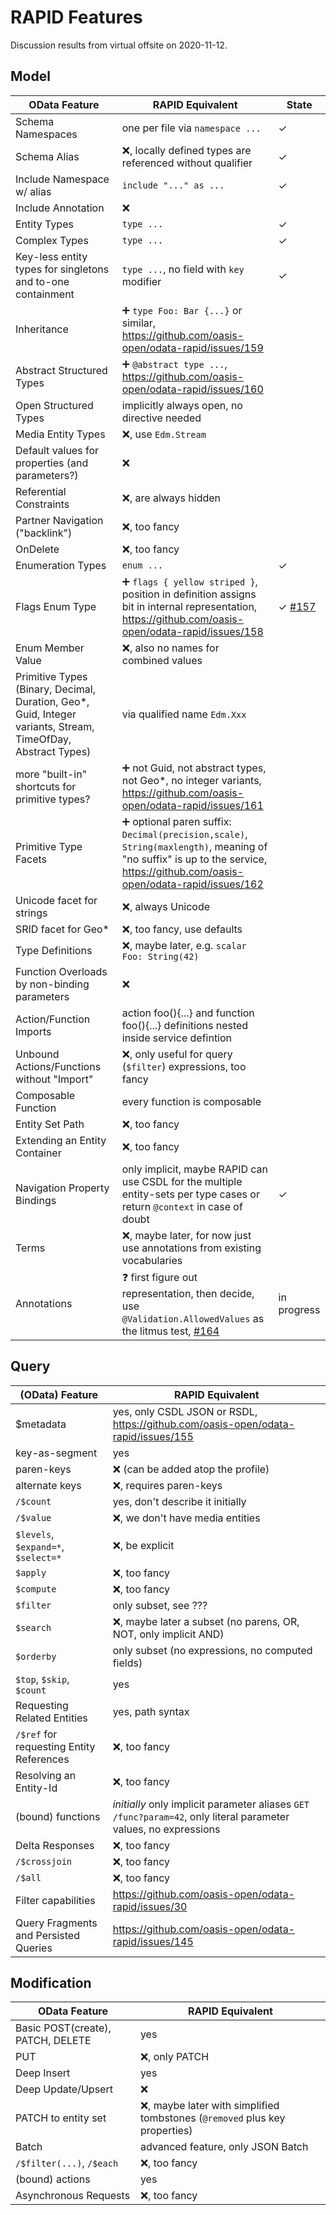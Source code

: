 # RAPID Features

Discussion results from virtual offsite on 2020-11-12.

## Model

| OData Feature                                                                                                 | RAPID Equivalent                                                                                                                                                                            | State                                                              |
| ------------------------------------------------------------------------------------------------------------- | ------------------------------------------------------------------------------------------------------------------------------------------------------------------------------------------- | ------------------------------------------------------------------ |
| Schema Namespaces                                                                                             | one per file via `namespace ...`                                                                                                                                                            | &check;                                                            |
| Schema Alias                                                                                                  | :x:, locally defined types are referenced without qualifier                                                                                                                                 | &check;                                                            |
| Include Namespace w/ alias                                                                                    | `include "..." as ...`                                                                                                                                                                      | &check;                                                            |
| Include Annotation                                                                                            | :x:                                                                                                                                                                                         |                                                                    |
| Entity Types                                                                                                  | `type ...`                                                                                                                                                                                  | &check;                                                            |
| Complex Types                                                                                                 | `type ...`                                                                                                                                                                                  | &check;                                                            |
| Key-less entity types for singletons and to-one containment                                                   | `type ...`, no field with `key` modifier                                                                                                                                                    | &check;                                                            |
| Inheritance                                                                                                   | :heavy_plus_sign: `type Foo: Bar {...}` or similar, https://github.com/oasis-open/odata-rapid/issues/159                                                                                    |
| Abstract Structured Types                                                                                     | :heavy_plus_sign: `@abstract type ...`, https://github.com/oasis-open/odata-rapid/issues/160                                                                                                |
| Open Structured Types                                                                                         | implicitly always open, no directive needed                                                                                                                                                 |
| Media Entity Types                                                                                            | :x:, use `Edm.Stream`                                                                                                                                                                       |
| Default values for properties (and parameters?)                                                               | :x:                                                                                                                                                                                         |
| Referential Constraints                                                                                       | :x:, are always hidden                                                                                                                                                                      |
| Partner Navigation ("backlink")                                                                               | :x:, too fancy                                                                                                                                                                              |
| OnDelete                                                                                                      | :x:, too fancy                                                                                                                                                                              |
| Enumeration Types                                                                                             | `enum ...`                                                                                                                                                                                  | &check;                                                            |
| Flags Enum Type                                                                                               | :heavy_plus_sign: `flags { yellow striped }`, position in definition assigns bit in internal representation, https://github.com/oasis-open/odata-rapid/issues/158                           | &check; [#157](https://github.com/oasis-open/odata-rapid/pull/157) |
| Enum Member Value                                                                                             | :x:, also no names for combined values                                                                                                                                                      |
| Primitive Types (Binary, Decimal, Duration, Geo\*, Guid, Integer variants, Stream, TimeOfDay, Abstract Types) | via qualified name `Edm.Xxx`                                                                                                                                                                |
| more "built-in" shortcuts for primitive types?                                                                | :heavy_plus_sign: not Guid, not abstract types, not Geo\*, no integer variants, https://github.com/oasis-open/odata-rapid/issues/161                                                        |
| Primitive Type Facets                                                                                         | :heavy_plus_sign: optional paren suffix: `Decimal(precision,scale)`, `String(maxlength)`, meaning of "no suffix" is up to the service, https://github.com/oasis-open/odata-rapid/issues/162 |
| Unicode facet for strings                                                                                     | :x:, always Unicode                                                                                                                                                                         |
| SRID facet for Geo\*                                                                                          | :x:, too fancy, use defaults                                                                                                                                                                |
| Type Definitions                                                                                              | :x:, maybe later, e.g. `scalar Foo: String(42)`                                                                                                                                             |
| Function Overloads by non-binding parameters                                                                  | :x:                                                                                                                                                                                         |
| Action/Function Imports                                                                                       | action foo(){...} and function foo(){...} definitions nested inside service defintion                                                                                                      |
| Unbound Actions/Functions without "Import"                                                                    | :x:, only useful for query (`$filter`) expressions, too fancy                                                                                                                               |
| Composable Function                                                                                           | every function is composable                                                                                                                                                                |
| Entity Set Path                                                                                               | :x:, too fancy                                                                                                                                                                              |
| Extending an Entity Container                                                                                 | :x:, too fancy                                                                                                                                                                              |
| Navigation Property Bindings                                                                                  | only implicit, maybe RAPID can use CSDL for the multiple entity-sets per type cases or return `@context` in case of doubt                                                                   | &check;                                                            |
| Terms                                                                                                         | :x:, maybe later, for now just use annotations from existing vocabularies                                                                                                                   |
| Annotations                                                                                                   | :question: first figure out representation, then decide, use `@Validation.AllowedValues` as the litmus test, [#164](https://github.com/oasis-open/odata-rapid/issues/164)                   | in progress                                                        |

## Query

| (OData) Feature                          | RAPID Equivalent                                                                                                |
| ---------------------------------------- | --------------------------------------------------------------------------------------------------------------- |
| \$metadata                               | yes, only CSDL JSON or RSDL, https://github.com/oasis-open/odata-rapid/issues/155                               |
| key-as-segment                           | yes                                                                                                             |
| paren-keys                               | :x: (can be added atop the profile)                                                                             |
| alternate keys                           | :x:, requires paren-keys                                                                                        |
| `/$count`                                | yes, don't describe it initially                                                                                |
| `/$value`                                | :x:, we don't have media entities                                                                               |
| `$levels`, `$expand=*`, `$select=*`      | :x:, be explicit                                                                                                |
| `$apply`                                 | :x:, too fancy                                                                                                  |
| `$compute`                               | :x:, too fancy                                                                                                  |
| `$filter`                                | only subset, see ???                                                                                            |
| `$search`                                | :x:, maybe later a subset (no parens, OR, NOT, only implicit AND)                                               |
| `$orderby`                               | only subset (no expressions, no computed fields)                                                                |
| `$top`, `$skip`, `$count`                | yes                                                                                                             |
| Requesting Related Entities              | yes, path syntax                                                                                                |
| `/$ref` for requesting Entity References | :x:, too fancy                                                                                                  |
| Resolving an Entity-Id                   | :x:, too fancy                                                                                                  |
| (bound) functions                        | _initially_ only implicit parameter aliases `GET /func?param=42`, only literal parameter values, no expressions |
| Delta Responses                          | :x:, too fancy                                                                                                  |
| `/$crossjoin`                            | :x:, too fancy                                                                                                  |
| `/$all`                                  | :x:, too fancy                                                                                                  |
| Filter capabilities                      | https://github.com/oasis-open/odata-rapid/issues/30                                                             |
| Query Fragments and Persisted Queries    | https://github.com/oasis-open/odata-rapid/issues/145                                                            |

## Modification

| OData Feature                     | RAPID Equivalent                                                             |
| --------------------------------- | ---------------------------------------------------------------------------- |
| Basic POST(create), PATCH, DELETE | yes                                                                          |
| PUT                               | :x:, only PATCH                                                              |
| Deep Insert                       | yes                                                                          |
| Deep Update/Upsert                | :x:                                                                          |
| PATCH to entity set               | :x:, maybe later with simplified tombstones (`@removed` plus key properties) |
| Batch                             | advanced feature, only JSON Batch                                            |
| `/$filter(...)`, `/$each`         | :x:, too fancy                                                               |
| (bound) actions                   | yes                                                                          |
| Asynchronous Requests             | :x:, too fancy                                                               |
